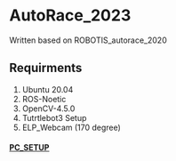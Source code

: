 # AutoRace_2023

Written based on ROBOTIS_autorace_2020 

## Requirments
  1. Ubuntu 20.04
  2. ROS-Noetic
  3. OpenCV-4.5.0
  4. Tutrtlebot3 Setup
  5. ELP_Webcam (170 degree)

#### [PC_SETUP](https://github.com/YeeeeeHo/AutoRace_2023/blob/main/PC_SETUP.md)






